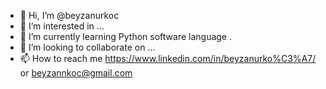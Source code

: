 - 👋 Hi, I’m @beyzanurkoc
- 👀 I’m interested in ...
- 🌱 I’m currently learning Python software language .
- 💞️ I’m looking to collaborate on ...
- 📫 How to reach me https://www.linkedin.com/in/beyzanurko%C3%A7/ or beyzannkoc@gmail.com 

<!---
beyzanurkoc/beyzanurkoc is a ✨ special ✨ repository because its `README.md` (this file) appears on your GitHub profile.
You can click the Preview link to take a look at your changes.
--->

